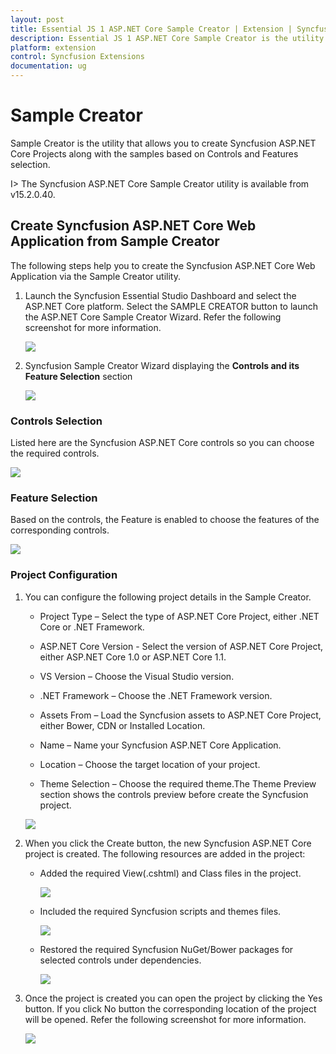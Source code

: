 ```yaml
---
layout: post
title: Essential JS 1 ASP.NET Core Sample Creator | Extension | Syncfusion
description: Essential JS 1 ASP.NET Core Sample Creator is the utility that allows you to create Syncfusion Essential JS 1 ASP.NET Core Projects along with the samples based on Controls and Features selection
platform: extension
control: Syncfusion Extensions
documentation: ug
---
```


# Sample Creator

Sample Creator is the utility that allows you to create Syncfusion ASP.NET Core Projects along with the samples based on Controls and Features selection.

I> The Syncfusion ASP.NET Core Sample Creator utility is available from v15.2.0.40.

## Create Syncfusion ASP.NET Core Web Application from Sample Creator

The following steps help you to create the Syncfusion ASP.NET Core Web Application via the Sample Creator utility.

1. Launch the Syncfusion Essential Studio Dashboard and select the ASP.NET Core platform. Select the SAMPLE CREATOR button to launch the ASP.NET Core Sample Creator Wizard. Refer the following screenshot for more information.

   ![](Sample-Creator_images/SampleCreator_img1.jpeg)

2. Syncfusion Sample Creator Wizard displaying the **Controls and its Feature Selection** section

   ![](Sample-Creator_images/SampleCreator_img2.jpeg)


### Controls Selection

Listed here are the Syncfusion ASP.NET Core controls so you can choose the required controls.

   ![](Sample-Creator_images/SampleCreator_img3.jpeg)

### Feature Selection

Based on the controls, the Feature is enabled to choose the features of the corresponding controls.

   ![](Sample-Creator_images/SampleCreator_img4.jpeg)


### Project Configuration

1. You can configure the following project details in the Sample Creator.

   * Project Type – Select the type of ASP.NET Core Project, either .NET Core or .NET Framework.
   
   * ASP.NET Core Version - Select the version of ASP.NET Core Project, either ASP.NET Core 1.0 or ASP.NET Core 1.1.

   * VS Version – Choose the Visual Studio version.

   * .NET Framework – Choose the .NET Framework version.
   
   * Assets From – Load the Syncfusion assets to ASP.NET Core Project, either Bower, CDN or Installed Location.

   * Name – Name your Syncfusion ASP.NET Core Application.

   * Location – Choose the target location of your project.

   * Theme Selection – Choose the required theme.The Theme Preview section shows the controls preview before create the Syncfusion project.

   ![](Sample-Creator_images/SampleCreator_img6.jpeg)


2. When you click the Create button, the new Syncfusion ASP.NET Core project is created. The following resources are added in the project:

   * Added the required View(.cshtml) and Class files in the project.

     ![](Sample-Creator_images/SampleCreator_img7.jpeg)

   * Included the required Syncfusion scripts and themes files.

     ![](Sample-Creator_images/SampleCreator_img8.jpeg)

   * Restored the required Syncfusion NuGet/Bower packages for selected controls under dependencies.

     ![](Sample-Creator_images/SampleCreator_img9.jpeg)

3. Once the project is created you can open the project by clicking the Yes button. If you click No button the corresponding location of the project will be opened. Refer the following screenshot for more information.

   ![](Sample-Creator_images/SampleCreator_img11.jpeg)
